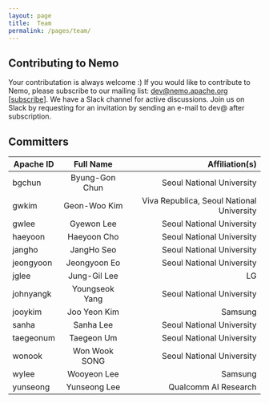 ```yaml
---
layout: page
title:  Team
permalink: /pages/team/
---
```


## Contributing to Nemo
Your contributation is always welcome :)
If you would like to contribute to Nemo, please subscribe to our mailing list: dev@nemo.apache.org [[subscribe](mailto:dev@nemo.apache.org)].
We have a Slack channel for active discussions. Join us on Slack by requesting for an invitation by 
sending an e-mail to dev@ after subscription.

## Committers

| Apache ID | Full Name | Affiliation(s) |
| --- | :------: | -------------: |
| bgchun | Byung-Gon Chun | Seoul National University |
| gwkim | Geon-Woo Kim | Viva Republica, Seoul National University |
| gwlee | Gyewon Lee | Seoul National University |
| haeyoon | Haeyoon Cho | Seoul National University |
| jangho | JangHo Seo | Seoul National University |
| jeongyoon | Jeongyoon Eo | Seoul National University |
| jglee | Jung-Gil Lee | LG |
| johnyangk | Youngseok Yang | Seoul National University |
| jooykim | Joo Yeon Kim | Samsung |
| sanha | Sanha Lee | Seoul National University |
| taegeonum | Taegeon Um | Seoul National University |
| wonook | Won Wook SONG | Seoul National University |
| wylee | Wooyeon Lee | Samsung |
| yunseong | Yunseong Lee | Qualcomm AI Research |

